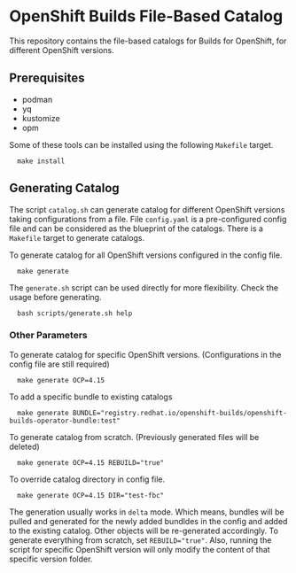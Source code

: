 # OpenShift Builds File-Based Catalog
This repository contains the file-based catalogs for Builds for OpenShift, for different OpenShift versions.

## Prerequisites
- podman
- yq
- kustomize
- opm

Some of these tools can be installed using the following `Makefile` target.
```shell
  make install
```

## Generating Catalog
The script `catalog.sh` can generate catalog for different OpenShift versions taking configurations from a file.
File `config.yaml` is a pre-configured config file and can be considered as the blueprint of the catalogs.
There is a `Makefile` target to generate catalogs.

To generate catalog for all OpenShift versions configured in the config file.
```shell
  make generate 
```

The `generate.sh` script can be used directly for more flexibility. 
Check the usage before generating.
```shell
  bash scripts/generate.sh help
```

### Other Parameters
To generate catalog for specific OpenShift versions. (Configurations in the config file are still required)
```shell
  make generate OCP=4.15
```
To add a specific bundle to existing catalogs
```shell
  make generate BUNDLE="registry.redhat.io/openshift-builds/openshift-builds-operator-bundle:test"
```
To generate catalog from scratch. (Previously generated files will be deleted)
```shell
  make generate OCP=4.15 REBUILD="true"
```
To override catalog directory in config file.
```shell
  make generate OCP=4.15 DIR="test-fbc"
```

The generation usually works in `delta` mode. Which means, bundles will be pulled and generated for the newly added 
bundldes in the config and added to the existing catalog. Other objects will be re-generated accordingly.
To generate everything from scratch, set `REBUILD="true"`.
Also, running the script for specific OpenShift version will only modify the content of that specific version folder.


